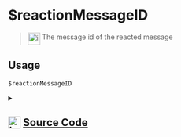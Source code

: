 # $reactionMessageID
> <img align="top" src="https://upload.wikimedia.org/wikipedia/commons/thumb/e/e4/Infobox_info_icon.svg/160px-Infobox_info_icon.svg.png?20150409153300" alt="image" width="25" height="auto"> The message id of the reacted message
## Usage
```
$reactionMessageID
```
<details>
<summary>
    
## <img align="top" src="https://cdn4.iconfinder.com/data/icons/iconsimple-logotypes/512/github-512.png" alt="image" width="25" height="auto">  [Source Code](https://github.com/tryforge/ForgeScript-V2/blob/main/src/native/reactionMessageID.ts)
    
</summary>
    
```ts
import { NativeFunction, Return } from "../structures"

export default new NativeFunction({
    name: "$reactionMessageID",
    version: "1.0.0",
    description: "The message id of the reacted message",
    unwrap: true,
    execute(ctx) {
        return this.success(ctx.reaction?.message.id)
    },
})

```
    
</details>